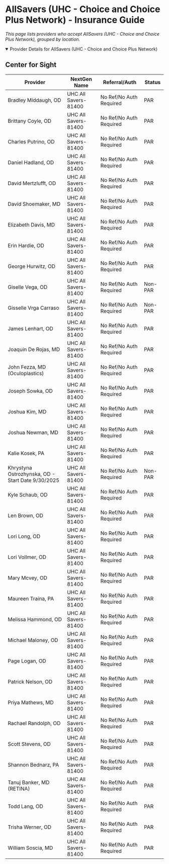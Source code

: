 # AllSavers (UHC - Choice and Choice Plus Network) - Insurance Guide

*This page lists providers who accept AllSavers (UHC - Choice and Choice Plus Network), grouped by location.*

<details open><summary>Provider Details for AllSavers (UHC - Choice and Choice Plus Network)</summary>

## Center for Sight

| Provider | NextGen Name | Referral/Auth | Status |
|----------|-------------|--------------|--------|
| Bradley Middaugh, OD | UHC All Savers-81400 | No Ref/No Auth Required | PAR |
| Brittany Coyle, OD | UHC All Savers-81400 | No Ref/No Auth Required | PAR |
| Charles Putrino, OD | UHC All Savers-81400 | No Ref/No Auth Required | PAR |
| Daniel Hadland, OD | UHC All Savers-81400 | No Ref/No Auth Required | PAR |
| David Mertzlufft, OD | UHC All Savers-81400 | No Ref/No Auth Required | PAR |
| David Shoemaker, MD | UHC All Savers-81400 | No Ref/No Auth Required | PAR |
| Elizabeth Davis, MD | UHC All Savers-81400 | No Ref/No Auth Required | PAR |
| Erin Hardie, OD | UHC All Savers-81400 | No Ref/No Auth Required | PAR |
| George Hurwitz, OD | UHC All Savers-81400 | No Ref/No Auth Required | PAR |
| Giselle Vega, OD | UHC All Savers-81400 | No Ref/No Auth Required | Non-PAR |
| Gisselle Vrga Carraso | UHC All Savers-81400 | No Ref/No Auth Required | Non-PAR |
| James Lenhart, OD | UHC All Savers-81400 | No Ref/No Auth Required | PAR |
| Joaquin De Rojas, MD | UHC All Savers-81400 | No Ref/No Auth Required | PAR |
| John Fezza, MD (Oculoplastics) | UHC All Savers-81400 | No Ref/No Auth Required | PAR |
| Joseph Sowka, OD | UHC All Savers-81400 | No Ref/No Auth Required | PAR |
| Joshua Kim, MD | UHC All Savers-81400 | No Ref/No Auth Required | PAR |
| Joshua Newman, MD | UHC All Savers-81400 | No Ref/No Auth Required | PAR |
| Kalie Kosek, PA | UHC All Savers-81400 | No Ref/No Auth Required | PAR |
| Khrystyna Ostrozhynska, OD - Start Date 9/30/2025 | UHC All Savers-81400 | No Ref/No Auth Required | Non-PAR |
| Kyle Schaub, OD | UHC All Savers-81400 | No Ref/No Auth Required | PAR |
| Len Brown, OD | UHC All Savers-81400 | No Ref/No Auth Required | PAR |
| Lori Long, OD | UHC All Savers-81400 | No Ref/No Auth Required | PAR |
| Lori Vollmer, OD | UHC All Savers-81400 | No Ref/No Auth Required | PAR |
| Mary Mcvey, OD | UHC All Savers-81400 | No Ref/No Auth Required | PAR |
| Maureen Traina, PA | UHC All Savers-81400 | No Ref/No Auth Required | PAR |
| Melissa Hammond, OD | UHC All Savers-81400 | No Ref/No Auth Required | PAR |
| Michael Maloney, OD | UHC All Savers-81400 | No Ref/No Auth Required | PAR |
| Page Logan, OD | UHC All Savers-81400 | No Ref/No Auth Required | PAR |
| Patrick Nelson, OD | UHC All Savers-81400 | No Ref/No Auth Required | PAR |
| Priya Mathews, MD | UHC All Savers-81400 | No Ref/No Auth Required | PAR |
| Rachael Randolph, OD | UHC All Savers-81400 | No Ref/No Auth Required | PAR |
| Scott Stevens, OD | UHC All Savers-81400 | No Ref/No Auth Required | PAR |
| Shannon Bednarz, PA | UHC All Savers-81400 | No Ref/No Auth Required | PAR |
| Tanuj Banker, MD (RETINA) | UHC All Savers-81400 | No Ref/No Auth Required | PAR |
| Todd Lang, OD | UHC All Savers-81400 | No Ref/No Auth Required | PAR |
| Trisha Werner, OD | UHC All Savers-81400 | No Ref/No Auth Required | PAR |
| William Soscia, MD | UHC All Savers-81400 | No Ref/No Auth Required | PAR |

</details>


